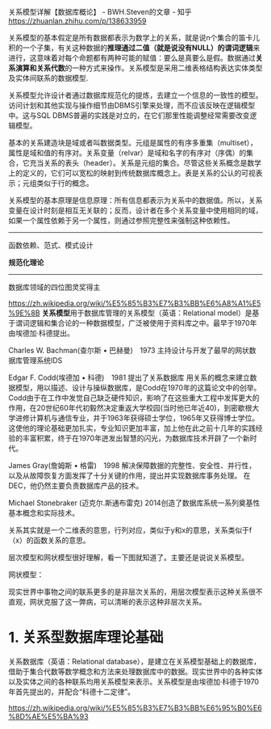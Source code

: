 关系模型详解【数据库概论】 - BWH.Steven的文章 - 知乎
https://zhuanlan.zhihu.com/p/138633959




关系模型的基本假定是所有数据都表示为数学上的关系，就是说n个集合的笛卡儿积的一个子集，有关这种数据的**推理通过二值（就是说没有NULL）的谓词逻辑**来进行，这意味着对每个命题都有两种可能的赋值：要么是真要么是假。数据通过**关系演算和关系代数**的一种方式来操作。关系模型是采用二维表格结构表达实体类型及实体间联系的数据模型.

关系模型允许设计者通过数据库规范化的提炼，去建立一个信息的一致性的模型。访问计划和其他实现与操作细节由DBMS引擎来处理，而不应该反映在逻辑模型中。这与SQL DBMS普遍的实践是对立的，在它们那里性能调整经常需要改变逻辑模型。

基本的关系建造块是域或者叫数据类型。元组是属性的有序多重集（multiset），属性是域和值的有序对。关系变量（relvar）是域和名字的有序对（序偶）的集合，它充当关系的表头（header）。关系是元组的集合。尽管这些关系概念是数学上的定义的，它们可以宽松的映射到传统数据库概念上。表是关系的公认的可视表示；元组类似于行的概念。

关系模型的基本原理是信息原理：所有信息都表示为关系中的数据值。所以，关系变量在设计时刻是相互无关联的；反而，设计者在多个关系变量中使用相同的域，如果一个属性依赖于另一个属性，则通过参照完整性来强制这种依赖性。

-------------------------------------------------

函数依赖、范式、模式设计

**规范化理论**









-------------------------------





数据库领域的四位图灵奖得主


https://zh.wikipedia.org/wiki/%E5%85%B3%E7%B3%BB%E6%A8%A1%E5%9E%8B
**关系模型**用于数据库管理的关系模型（英语：Relational model）是基于谓词逻辑和集合论的一种数据模型，广泛被使用于资料库之中。最早于1970年由埃德加·科德提出。


Charles W. Bachman(查尔斯 • 巴赫曼)　1973 主持设计与开发了最早的网状数据库管理系统IDS


Edgar F. Codd(埃德加 • 科德)　1981 提出了关系数据库
用关系的概念来建立数据模型，用以描述、设计与操纵数据库，是Codd在1970年的这篇论文中的创举。
Codd由于在工作中发觉自己缺乏硬件知识，影响了在这些重大工程中发挥更大的作用，在20世纪60年代初毅然决定重返大学校园(当时他已年近40)，到密歇根大学进修计算机与通信专业，并于1963年获得硕士学位，1965年又获得博士学位。这使他的理论基础更加扎实，专业知识更加丰富，加上他在此之前十几年的实践经验的丰富积累，终于在1970年迸发出智慧的闪光，为数据库技术开辟了一个新时代。


James Gray(詹姆斯 • 格雷)　1998 解决保障数据的完整性、安全性、并行性，以及从故障恢复方面发挥了十分关键的作用，提出并实现数据库事务处理。
在DEC，他仍然主要负责数据库产品的技术。


Michael Stonebraker (迈克尔.斯通布雷克) 2014创造了数据库系统一系列奠基性基本概念和实际技术。

关系其实就是一个二维表的意思，行列对应，类似于y和x的意思，关系类似于f（x）的函数关系的意思。

层次模型和网状模型很好理解，看一下图就知道了。主要还是说说关系模型。

网状模型：

现实世界中事物之间的联系更多的是非层次关系的，用层次模型表示这种关系很不直观，网状克服了这一弊病，可以清晰的表示这种非层次关系。











# 1. 关系型数据库理论基础


关系数据库（英语：Relational database），是建立在关系模型基础上的数据库，借助于集合代数等数学概念和方法来处理数据库中的数据。现实世界中的各种实体以及实体之间的各种联系均用关系模型来表示。关系模型是由埃德加·科德于1970年首先提出的，并配合“科德十二定律”。

https://zh.wikipedia.org/wiki/%E5%85%B3%E7%B3%BB%E6%95%B0%E6%8D%AE%E5%BA%93

























































































































































